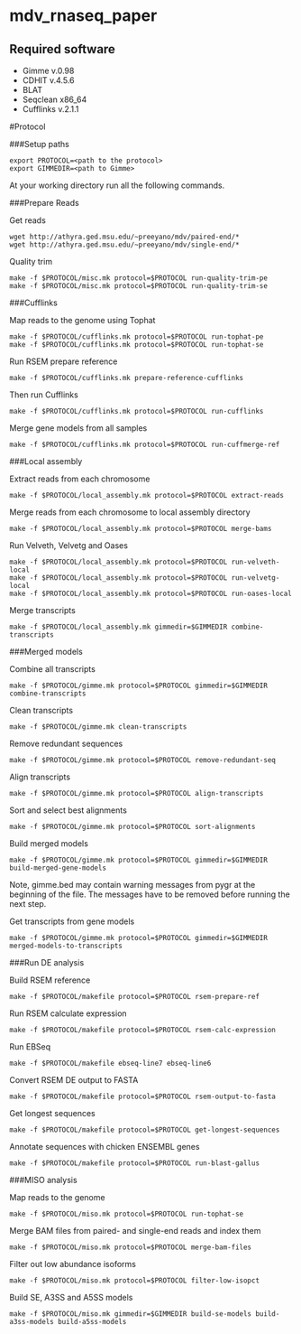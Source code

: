 mdv_rnaseq_paper
================

Required software
----------------

+ Gimme v.0.98
+ CDHIT v.4.5.6
+ BLAT
+ Seqclean x86_64
+ Cufflinks v.2.1.1

#Protocol

###Setup paths

    export PROTOCOL=<path to the protocol>
    export GIMMEDIR=<path to Gimme>

At your working directory run all the following commands.

###Prepare Reads

Get reads

    wget http://athyra.ged.msu.edu/~preeyano/mdv/paired-end/*
    wget http://athyra.ged.msu.edu/~preeyano/mdv/single-end/*

Quality trim

    make -f $PROTOCOL/misc.mk protocol=$PROTOCOL run-quality-trim-pe
    make -f $PROTOCOL/misc.mk protocol=$PROTOCOL run-quality-trim-se

###Cufflinks

Map reads to the genome using Tophat

    make -f $PROTOCOL/cufflinks.mk protocol=$PROTOCOL run-tophat-pe
    make -f $PROTOCOL/cufflinks.mk protocol=$PROTOCOL run-tophat-se

Run RSEM prepare reference

    make -f $PROTOCOL/cufflinks.mk prepare-reference-cufflinks

Then run Cufflinks

    make -f $PROTOCOL/cufflinks.mk protocol=$PROTOCOL run-cufflinks

Merge gene models from all samples

    make -f $PROTOCOL/cufflinks.mk protocol=$PROTOCOL run-cuffmerge-ref

###Local assembly

Extract reads from each chromosome

    make -f $PROTOCOL/local_assembly.mk protocol=$PROTOCOL extract-reads

Merge reads from each chromosome to local assembly directory

    make -f $PROTOCOL/local_assembly.mk protocol=$PROTOCOL merge-bams

Run Velveth, Velvetg and Oases

    make -f $PROTOCOL/local_assembly.mk protocol=$PROTOCOL run-velveth-local
    make -f $PROTOCOL/local_assembly.mk protocol=$PROTOCOL run-velvetg-local
    make -f $PROTOCOL/local_assembly.mk protocol=$PROTOCOL run-oases-local

Merge transcripts

    make -f $PROTOCOL/local_assembly.mk gimmedir=$GIMMEDIR combine-transcripts

###Merged models

Combine all transcripts

    make -f $PROTOCOL/gimme.mk protocol=$PROTOCOL gimmedir=$GIMMEDIR combine-transcripts

Clean transcripts

    make -f $PROTOCOL/gimme.mk clean-transcripts

Remove redundant sequences

    make -f $PROTOCOL/gimme.mk protocol=$PROTOCOL remove-redundant-seq

Align transcripts

    make -f $PROTOCOL/gimme.mk protocol=$PROTOCOL align-transcripts

Sort and select best alignments

    make -f $PROTOCOL/gimme.mk protocol=$PROTOCOL sort-alignments

Build merged models

    make -f $PROTOCOL/gimme.mk protocol=$PROTOCOL gimmedir=$GIMMEDIR build-merged-gene-models

Note, gimme.bed may contain warning messages from pygr at the beginning of the file.
The messages have to be removed before running the next step.

Get transcripts from gene models

    make -f $PROTOCOL/gimme.mk protocol=$PROTOCOL gimmedir=$GIMMEDIR merged-models-to-transcripts

###Run DE analysis

Build RSEM reference

    make -f $PROTOCOL/makefile protocol=$PROTOCOL rsem-prepare-ref

Run RSEM calculate expression

    make -f $PROTOCOL/makefile protocol=$PROTOCOL rsem-calc-expression

Run EBSeq

    make -f $PROTOCOL/makefile ebseq-line7 ebseq-line6

Convert RSEM DE output to FASTA

    make -f $PROTOCOL/makefile protocol=$PROTOCOL rsem-output-to-fasta

Get longest sequences

    make -f $PROTOCOL/makefile protocol=$PROTOCOL get-longest-sequences

Annotate sequences with chicken ENSEMBL genes

    make -f $PROTOCOL/makefile protocol=$PROTOCOL run-blast-gallus

###MISO analysis

Map reads to the genome

    make -f $PROTOCOL/miso.mk protocol=$PROTOCOL run-tophat-se

Merge BAM files from paired- and single-end reads and index them

    make -f $PROTOCOL/miso.mk protocol=$PROTOCOL merge-bam-files

Filter out low abundance isoforms

    make -f $PROTOCOL/miso.mk protocol=$PROTOCOL filter-low-isopct

Build SE, A3SS and A5SS models

    make -f $PROTOCOL/miso.mk gimmedir=$GIMMEDIR build-se-models build-a3ss-models build-a5ss-models
